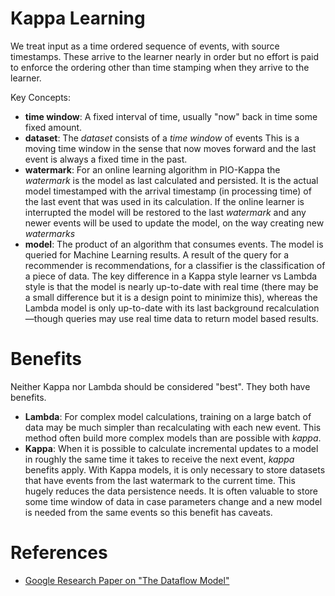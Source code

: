 # Kappa Learning

We treat input as a time ordered sequence of events, with source timestamps. These arrive to the learner nearly in order but no effort is paid to enforce the ordering other than time stamping when they arrive to the learner.

Key Concepts:

 - **time window**: A fixed interval of time, usually "now" back in time some fixed amount.
 - **dataset**: The *dataset* consists of a *time window* of events This is a moving time window in the sense that now moves forward and the last event is always a fixed time in the past.
 - **watermark**: For an online learning algorithm in PIO-Kappa the *watermark* is the model as last calculated and persisted. It is the actual model timestamped with the arrival timestamp (in processing time) of the last event that was used in its calculation. If the online learner is interrupted the model will be restored to the last *watermark* and any newer events will be used to update the model, on the way creating new *watermarks*
 - **model**: The product of an algorithm that consumes events. The model is queried for Machine Learning results. A result of the query for a recommender is recommendations, for a classifier is the classification of a piece of data. The key difference in a Kappa style learner vs Lambda style is that the model is nearly up-to-date with real time (there may be a small difference but it is a design point to minimize this), whereas the Lambda model is only up-to-date with its last background recalculation&mdash;though queries may use real time data to return model based results.

# Benefits

Neither Kappa nor Lambda should be considered "best". They both have benefits.

 - **Lambda**: For complex model calculations, training on a large batch of data may be much simpler than recalculating with each new event. This method often build more complex models than are possible with *kappa*.
 - **Kappa**: When it is possible to calculate incremental updates to a model in roughly the same time it takes to receive the next event, *kappa* benefits apply. With Kappa models, it is only necessary to store datasets that have events from the last watermark to the current time. This hugely reduces the data persistence needs. It is often valuable to store some time window of data in case parameters change and a new model is needed from the same events so this benefit has caveats.

# References

 - [Google Research Paper on "The Dataflow Model"](https://static.googleusercontent.com/media/research.google.com/en//pubs/archive/43864.pdf)